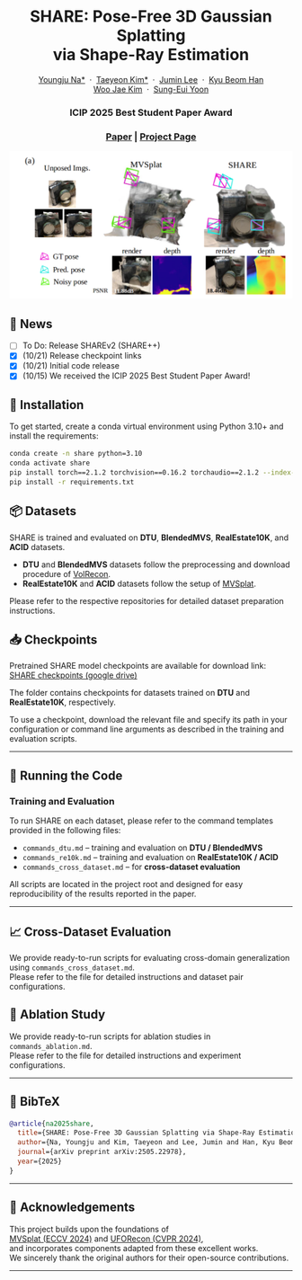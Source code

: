 <p align="center">
  <h1 align="center">SHARE: Pose-Free 3D Gaussian Splatting <br> via Shape-Ray Estimation</h1>
  <p align="center">
    <a href="http://youngju-na.github.io/">Youngju Na*</a>
    &nbsp;·&nbsp;
    <a href="https://tykim5931.github.io/">Taeyeon Kim*</a>
    &nbsp;·&nbsp;
    <a href="https://zoomin-lee.github.io/">Jumin Lee</a>
    &nbsp;·&nbsp;
    <a href="https://qbhan.oopy.io/">Kyu Beom Han</a> <br>
    <a href="https://wkim97.github.io/">Woo Jae Kim</a>
    &nbsp;·&nbsp;
    <a href="https://sungeui.github.io/">Sung-Eui Yoon</a>
  </p>
  <h3 align="center">ICIP 2025 Best Student Paper Award</h3>
  <h3 align="center"><a href="https://arxiv.org/abs/2505.22978">Paper</a> | <a href="https://arxiv.org/abs/2505.22978">Project Page</a> </h3>
<!--   <div align="center">
    <a href="https://news.ycombinator.com/item?id=41222655">
      <img
        alt="Featured on Hacker News"
        src="https://hackerbadge.vercel.app/api?id=41222655&type=dark"
      />
    </a>
  </div> -->

<p align="center">
  <img src="assets/share_thumbnail.png" alt="SHARE Teaser" width="720">
</p>

## 📰 News
- [ ] To Do: Release SHAREv2 (SHARE++)
- [x] (10/21) Release checkpoint links
- [x] (10/21) Initial code release
- [x] (10/15) We received the ICIP 2025 Best Student Paper Award!

## 🧩 Installation

To get started, create a conda virtual environment using Python 3.10+ and install the requirements:

```bash
conda create -n share python=3.10
conda activate share
pip install torch==2.1.2 torchvision==0.16.2 torchaudio==2.1.2 --index-url https://download.pytorch.org/whl/cu118
pip install -r requirements.txt
```

## 📦 Datasets

SHARE is trained and evaluated on **DTU**, **BlendedMVS**, **RealEstate10K**, and **ACID** datasets.

- **DTU** and **BlendedMVS** datasets follow the preprocessing and download procedure of [VolRecon](https://github.com/IVRL/VolRecon).  
- **RealEstate10K** and **ACID** datasets follow the setup of [MVSplat](https://github.com/donydchen/mvsplat).

Please refer to the respective repositories for detailed dataset preparation instructions.

## 📥 Checkpoints

Pretrained SHARE model checkpoints are available for download link: [SHARE checkpoints (google drive)](https://drive.google.com/drive/folders/1TNtu5JWyua7m9uJLp8UR8k4A3WUDeCmH?usp=sharing)

The folder contains checkpoints for datasets trained on **DTU** and **RealEstate10K**, respectively.  

To use a checkpoint, download the relevant file and specify its path in your configuration or command line arguments as described in the training and evaluation scripts.

---


## 🚀 Running the Code

### Training and Evaluation

To run SHARE on each dataset, please refer to the command templates provided in the following files:

- `commands_dtu.md` – training and evaluation on **DTU / BlendedMVS**
- `commands_re10k.md` – training and evaluation on **RealEstate10K / ACID**
- `commands_cross_dataset.md` – for **cross-dataset evaluation**

All scripts are located in the project root and designed for easy reproducibility of the results reported in the paper.

---

## 📈 Cross-Dataset Evaluation

We provide ready-to-run scripts for evaluating cross-domain generalization using `commands_cross_dataset.md`.  
Please refer to the file for detailed instructions and dataset pair configurations.

## 🧪 Ablation Study
We provide ready-to-run scripts for ablation studies in `commands_ablation.md`.  
Please refer to the file for detailed instructions and experiment configurations.

---

## 🧠 BibTeX

```bibtex
@article{na2025share,
  title={SHARE: Pose-Free 3D Gaussian Splatting via Shape-Ray Estimation},
  author={Na, Youngju and Kim, Taeyeon and Lee, Jumin and Han, Kyu Beom and Kim, Woo Jae and Yoon, Sung-eui},
  journal={arXiv preprint arXiv:2505.22978},
  year={2025}
}
```

---

## 🙏 Acknowledgements

This project builds upon the foundations of  
[MVSplat (ECCV 2024)](https://github.com/donydchen/mvsplat) and [UFORecon (CVPR 2024)](https://github.com/youngju-na/UFORecon),  
and incorporates components adapted from these excellent works.  
We sincerely thank the original authors for their open-source contributions.

---
